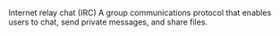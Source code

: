Internet relay chat (IRC)
A group communications protocol that enables users to chat, send private messages, and share files.